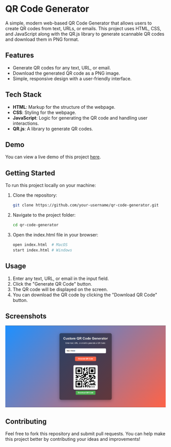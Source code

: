 # QR Code Generator

A simple, modern web-based QR Code Generator that allows users to create QR codes from text, URLs, or emails. This project uses HTML, CSS, and JavaScript along with the QR.js library to generate scannable QR codes and download them in PNG format.

## Features

- Generate QR codes for any text, URL, or email.
- Download the generated QR code as a PNG image.
- Simple, responsive design with a user-friendly interface.

## Tech Stack

- **HTML**: Markup for the structure of the webpage.
- **CSS**: Styling for the webpage.
- **JavaScript**: Logic for generating the QR code and handling user interactions.
- **QR.js**: A library to generate QR codes.

## Demo

You can view a live demo of this project [here](https://dulsara30.github.io/QR-Code-Generator/).

## Getting Started

To run this project locally on your machine:

1. Clone the repository:

   ```bash
   git clone https://github.com/your-username/qr-code-generator.git

   ```

2. Navigate to the project folder:

   ```bash
   cd qr-code-generator

   ```

3. Open the index.html file in your browser:
   ```bash
   open index.html  # MacOS
   start index.html # Windows
   ```

## Usage

1.  Enter any text, URL, or email in the input field.
2.  Click the "Generate QR Code" button.
3.  The QR code will be displayed on the screen.
4.  You can download the QR code by clicking the "Download QR Code" button.

## Screenshots

![QR Code Generator Web View](screenshots/WebView.png)

## Contributing

Feel free to fork this repository and submit pull requests. You can help make this project better by contributing your ideas and improvements!
